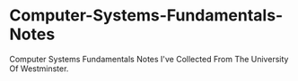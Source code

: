 # Computer-Systems-Fundamentals-Notes
Computer Systems Fundamentals Notes I've Collected From The University Of Westminster.
